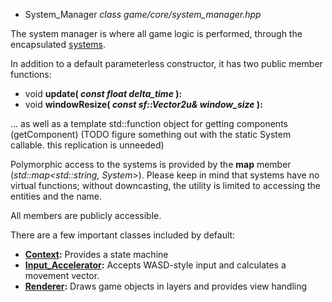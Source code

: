 * System_Manager
*class*
*game/core/system_manager.hpp*

The system manager is where all game logic is performed, through the encapsulated [systems](system.md).

In addition to a default parameterless constructor, it has two public member functions:
- void **update( *const float delta_time* ):**
- void **windowResize( *const sf::Vector2u& window_size* ):**

... as well as a template std::function object for getting components (getComponent) (TODO figure something out with the static System callable. this replication is unneeded)

Polymorphic access to the systems is provided by the **map** member (*std::map<std::string, System*>). Please keep in mind that systems have no virtual functions; without downcasting, the utility is limited to accessing the entities and the name.

All members are publicly accessible.

There are a few important classes included by default:
- **[Context](system/context.md):** Provides a state machine
- **[Input_Accelerator](system/input_accelerator.md):** Accepts WASD-style input and calculates a movement vector.
- **[Renderer](system/renderer.md):** Draws game objects in layers and provides view handling